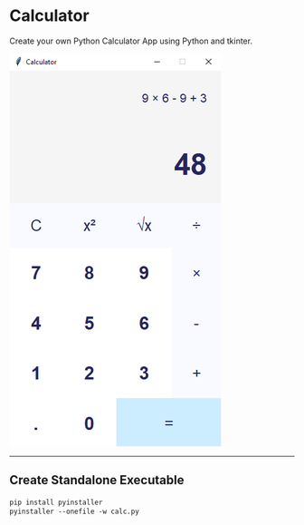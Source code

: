 # Calculator
Create your own Python Calculator App using Python and tkinter.


![Calculator App](calculator.png)

---

## Create Standalone Executable

```shell
pip install pyinstaller
pyinstaller --onefile -w calc.py
```
